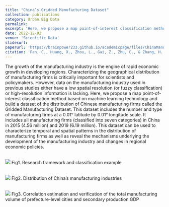 ```yaml
---
title: "China’s Gridded Manufacturing Dataset"
collection: publications
category: Urban Big Data
permalink: 
excerpt: 'Here, we propose a map point-of-interest classification method based on machine learning technology and build a dataset of the distribution of Chinese manufacturing firms called the Gridded Manufacturing Dataset. This dataset includes the number and type of manufacturing firms at a 0.01° latitude by 0.01° longitude scale. It includes all manufacturing firms (classified into seven categories) in China in 2015 (4.56 million) and 2019 (6.19 million). This dataset can be used to characterize temporal and spatial patterns in the distribution of manufacturing firms as well as reveal the mechanisms underlying the development of the manufacturing industry and changes in regional economic policies.'
date: 2022-12-02
venue: 'Scientific Data'
slidesurl: 
paperurl: 'https://brainpower233.github.io/academicpage/files/ChinaManufacturingGrid_SDATA.pdf'
citation: 'Fan, C., Huang, X., Zhou, L., Gai, Z., Zhu, C., & Zhang, H. (2022). China’s Gridded Manufacturing Dataset. Scientific Data, 9(1), 742.'
---
```



The growth of the manufacturing industry is the engine of rapid economic growth in developing regions. Characterizing the geographical distribution of manufacturing firms is critically important for scientists and policymakers. However, data on the manufacturing industry used in previous studies either have a low spatial resolution (or fuzzy classification) or high-resolution information is lacking. Here, we propose a map point-of-interest classification method based on machine learning technology and build a dataset of the distribution of Chinese manufacturing firms called the Gridded Manufacturing Dataset. This dataset includes the number and type of manufacturing firms at a 0.01° latitude by 0.01° longitude scale. It includes all manufacturing firms (classified into seven categories) in China in 2015 (4.56 million) and 2019 (6.19 million). This dataset can be used to characterize temporal and spatial patterns in the distribution of manufacturing firms as well as reveal the mechanisms underlying the development of the manufacturing industry and changes in regional economic policies.

<br/><img src='https://brainpower233.github.io/academicpage///images/paper1Fig1.jpg'>
Fig1. Research framework and classification example

<br/><img src='https://brainpower233.github.io/academicpage///images/paper1Fig2.jpg'>
Fig2. Distribution of China’s manufacturing industries

<br/><img src='https://brainpower233.github.io/academicpage///images/paper1Fig3.jpg'>
Fig3. Correlation estimation and verification of the total manufacturing volume of prefecture-level cities and secondary production GDP
